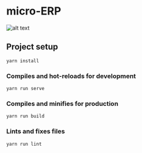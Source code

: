 # micro-ERP
![alt text](https://rawgit.com/grzesiekmq/micro-ERP/master/vue-erp.png)
## Project setup
```
yarn install
```

### Compiles and hot-reloads for development
```
yarn run serve
```

### Compiles and minifies for production
```
yarn run build
```

### Lints and fixes files
```
yarn run lint
```
